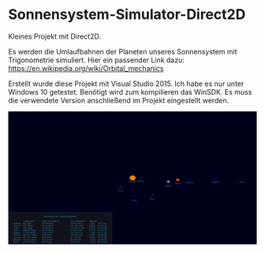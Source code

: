 # Sonnensystem-Simulator-Direct2D

Kleines Projekt mit Direct2D. 

Es werden die Umlaufbahnen der Planeten unseres Sonnensystem mit Trigonometrie simuliert.
Hier ein passender Link dazu: https://en.wikipedia.org/wiki/Orbital_mechanics

Erstellt wurde diese Projekt mit Visual Studio 2015. Ich habe es nur unter Windows 10 getestet. Benötigt wird zum kompilieren das WinSDK. Es muss die verwendete Version anschließend im Projekt eingestellt werden.
 
![Vorschau](./Unbenannt.PNG "Vorschau")  
